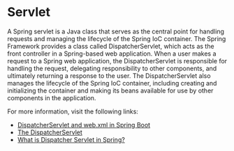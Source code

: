# Servlet

A Spring servlet is a Java class that serves as the central point for handling requests and managing the lifecycle of the Spring IoC container. The Spring Framework provides a class called DispatcherServlet, which acts as the front controller in a Spring-based web application. When a user makes a request to a Spring web application, the DispatcherServlet is responsible for handling the request, delegating responsibility to other components, and ultimately returning a response to the user. The DispatcherServlet also manages the lifecycle of the Spring IoC container, including creating and initializing the container and making its beans available for use by other components in the application.

For more information, visit the following links:

- [DispatcherServlet and web.xml in Spring Boot](https://www.baeldung.com/spring-boot-dispatcherservlet-web-xml)
- [The DispatcherServlet](https://docs.spring.io/spring-framework/docs/3.0.0.M4/spring-framework-reference/html/ch15s02.html)
- [What is Dispatcher Servlet in Spring?](https://www.geeksforgeeks.org/what-is-dispatcher-servlet-in-spring)




